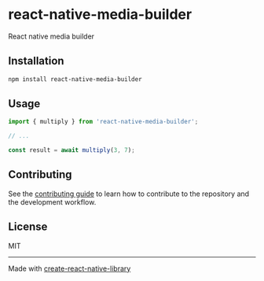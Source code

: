 # react-native-media-builder

React native media builder

## Installation

```sh
npm install react-native-media-builder
```

## Usage

```js
import { multiply } from 'react-native-media-builder';

// ...

const result = await multiply(3, 7);
```

## Contributing

See the [contributing guide](CONTRIBUTING.md) to learn how to contribute to the repository and the development workflow.

## License

MIT

---

Made with [create-react-native-library](https://github.com/callstack/react-native-builder-bob)
